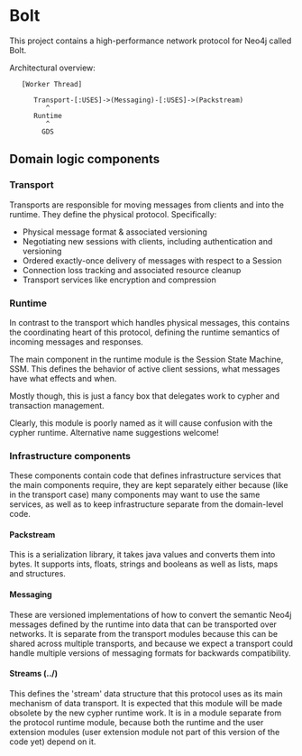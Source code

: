 # Bolt

This project contains a high-performance network protocol for Neo4j called Bolt.

Architectural overview:

       [Worker Thread]

          Transport-[:USES]->(Messaging)-[:USES]->(Packstream)
             ^
          Runtime
             ^
            GDS


## Domain logic components

### Transport

Transports are responsible for moving messages from clients and into the runtime. They define the physical protocol.
Specifically:

- Physical message format & associated versioning
- Negotiating new sessions with clients, including authentication and versioning
- Ordered exactly-once delivery of messages with respect to a Session
- Connection loss tracking and associated resource cleanup
- Transport services like encryption and compression

### Runtime

In contrast to the transport which handles physical messages, this contains the coordinating heart of this protocol,
defining the runtime semantics of incoming messages and responses.

The main component in the runtime module is the Session State Machine, SSM. This defines the behavior of active
client sessions, what messages have what effects and when.

Mostly though, this is just a fancy box that delegates work to cypher and transaction management.

Clearly, this module is poorly named as it will cause confusion with the cypher runtime. Alternative name suggestions
welcome!

### Infrastructure components

These components contain code that defines infrastructure services that the main components require,
they are kept separately either because (like in the transport case) many components may want to use the same
services, as well as to keep infrastructure separate from the domain-level code.

#### Packstream

This is a serialization library, it takes java values and converts them into bytes. It supports ints, floats,
strings and booleans as well as lists, maps and structures.

#### Messaging

These are versioned implementations of how to convert the semantic Neo4j messages defined by the runtime into data
that can be transported over networks. It is separate from the transport modules because this can be shared across
multiple transports, and because we expect a transport could handle multiple versions of messaging formats for
backwards compatibility.

#### Streams (../)

This defines the 'stream' data structure that this protocol uses as its main mechanism of data transport. It is
expected that this module will be made obsolete by the new cypher runtime work. It is in a module separate from the
protocol runtime module, because both the runtime and the user extension modules (user extension module not part of
this version of the code yet) depend on it.

